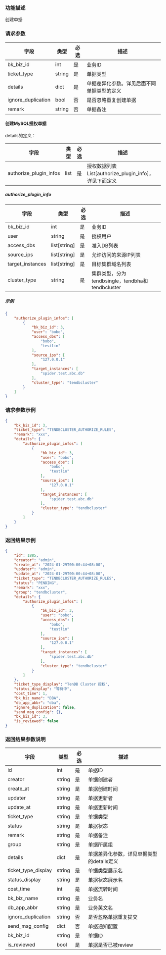 ### 功能描述

创建单据

### 请求参数

| 字段 | 类型 | 必选 | 描述 |
| ---- | ---- | ---- | ---- |
| bk_biz_id | int | 是 | 业务ID |
| ticket_type | string | 是 | 单据类型 |
| details | dict | 是 | 单据差异化参数。详见后面不同单据类型的定义 |
| ignore_duplication | bool | 否 | 是否忽略重复创建单据 |
| remark | string | 否 | 单据备注 |

#### 创建MySQL授权单据

details的定义：

| 字段 | 类型 | 必选 | 描述 |
| ---- | ---- | ---- | ---- |
| authorize_plugin_infos | list | 是 | 授权数据列表List[authorize_plugin_info]，详见下面定义 |

##### authorize_plugin_info

| 字段 | 类型 | 必选 | 描述 |
| ---- | ---- | ---- | ---- |
| bk_biz_id | int | 是 | 业务ID |
| user | string | 是 | 授权用户 |
| access_dbs | list[string] | 是 | 准入DB列表 |
| source_ips | list[string] | 是 | 允许访问的来源IP列表 |
| target_instances | list[string] | 是 | 目标集群域名列表 |
| cluster_type | string | 是 | 集群类型，分为tendbsingle，tendbha和tendbcluster |

##### 示例

```json
{
    "authorize_plugin_infos": [
        {
            "bk_biz_id": 3,
            "user": "bobo",
            "access_dbs": [
                "bobo",
                "testlin"
            ],
            "source_ips": [
                "127.0.0.1"
            ],
            "target_instances": [
                "spider.test.abc.db"
            ],
            "cluster_type": "tendbcluster"
        }
    ]
}
```


### 请求参数示例

```json
{
    "bk_biz_id": 3,
    "ticket_type": "TENDBCLUSTER_AUTHORIZE_RULES",
    "remark": "xxx",
    "details": {
        "authorize_plugin_infos": [
            {
                "bk_biz_id": 3,
                "user": "bobo",
                "access_dbs": [
                    "bobo",
                    "testlin"
                ],
                "source_ips": [
                    "127.0.0.1"
                ],
                "target_instances": [
                    "spider.test.abc.db"
                ],
                "cluster_type": "tendbcluster"
            }
        ]
    }
}
```

### 返回结果示例

```json
{
    "id": 1885,
    "creator": "admin",
    "create_at": "2024-01-29T00:00:44+08:00",
    "updater": "admin",
    "update_at": "2024-01-29T00:00:44+08:00",
    "ticket_type": "TENDBCLUSTER_AUTHORIZE_RULES",
    "status": "PENDING",
    "remark": "xxx",
    "group": "tendbcluster",
    "details": {
        "authorize_plugin_infos": [
            {
                "bk_biz_id": 3,
                "user": "bobo",
                "access_dbs": [
                    "bobo",
                    "testlin"
                ],
                "source_ips": [
                    "127.0.0.1"
                ],
                "target_instances": [
                    "spider.test.abc.db"
                ],
                "cluster_type": "tendbcluster"
            }
        ]
    },
    "ticket_type_display": "TenDB Cluster 授权",
    "status_display": "等待中",
    "cost_time": 1,
    "bk_biz_name": "DBA",
    "db_app_abbr": "dba",
    "ignore_duplication": false,
    "send_msg_config": {},
    "bk_biz_id": 3,
    "is_reviewed": false
}
```

### 返回结果参数说明

| 字段 | 类型 | 必选 | 描述 |
| ---- | ---- | ---- | ---- |
| id | int | 是 | 单据ID |
| creator | string | 是 | 单据创建者 |
| create_at | string | 是 | 单据创建时间 |
| updater | string | 是 | 单据更新者 |
| update_at | string | 是 | 单据更新时间 |
| ticket_type | string | 是 | 单据类型 |
| status | string | 是 | 单据状态 |
| remark | string | 是 | 单据备注 |
| group | string | 是 | 单据所属组 |
| details | dict | 是 | 单据差异化参数，详见单据类型的details定义 |
| ticket_type_display | string | 是 | 单据类型展示名 |
| status_display | string | 是 | 单据状态展示名 |
| cost_time | int | 是 | 单据流转时间 |
| bk_biz_name | string | 是 | 业务名 |
| db_app_abbr | string | 是 | 业务英文名 |
| ignore_duplication | string | 否 | 是否忽略单据重复提交 |
| send_msg_config | dict | 否 | 单据通知配置 |
| bk_biz_id | string | 是 | 单据ID |
| is_reviewed | bool | 是 | 单据是否已被review |